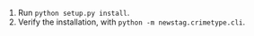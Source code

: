 1. Run `python setup.py install`.
2. Verify the installation, with `python -m newstag.crimetype.cli`.
